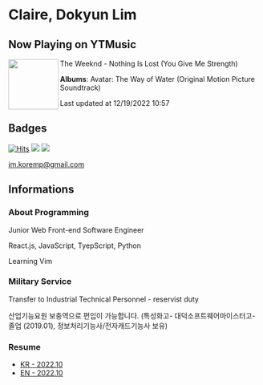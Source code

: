 # Claire, Dokyun Lim

## Now Playing on YTMusic

[<img align="left" width="100" src="https://lh3.googleusercontent.com/9Sz26TvKf9YF5XpWif6J2Gu72-OF5o-Dfrt46POtRTrr6jvQCK5wMEg-6MA7nAoO-DC2h2lVI3jP736L">](https://music.youtube.com/watch?v=UrgsKgMfRRM)

The Weeknd - Nothing Is Lost (You Give Me Strength)

**Albums**: Avatar: The Way of Water (Original Motion Picture Soundtrack)

Last updated at 12/19/2022 10:57

## Badges

[![Hits](https://hits.seeyoufarm.com/api/count/incr/badge.svg?url=https%3A%2F%2Fgithub.com%2Fkoremp%2Fkormep&count_bg=%2379C83D&title_bg=%23555555&icon=&icon_color=%23E7E7E7&title=hits&edge_flat=false)](https://hits.seeyoufarm.com)
<a href="https://dev.to/koremp"><img src="https://img.shields.io/badge/dev.to-0A0A0A?style=for-the-badge&logo=devdotto&logoColor=white"/></a>
<a href="https://www.linkedin.com/in/koremp"><img src="https://img.shields.io/badge/LinkedIn-0077B5?style=flat-square&logo=linkedin&logoColor=white"/></a>

im.koremp@gmail.com

## Informations

### About Programming

Junior Web Front-end Software Engineer

React.js, JavaScript, TyepScript, Python

Learning Vim

### Military Service

Transfer to Industrial Technical Personnel - reservist duty

산업기능요원 보충역으로 편입이 가능합니다. (특성화고- 대덕소프트웨어마이스터고- 졸업 (2019.01), 정보처리기능사/전자캐드기능사 보유)

### Resume

* [KR - 2022.10](./resume/README.md)
* [EN - 2022.10](./resume/README.en.md)
